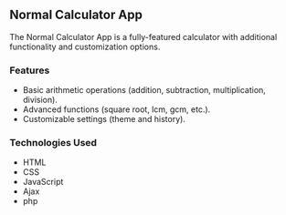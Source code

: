 ## Normal Calculator App

The Normal Calculator App is a fully-featured calculator with additional functionality and customization options.

### Features

- Basic arithmetic operations (addition, subtraction, multiplication, division).
- Advanced functions (square root, lcm, gcm, etc.).
- Customizable settings (theme and history).

### Technologies Used

- HTML
- CSS
- JavaScript
- Ajax
- php
